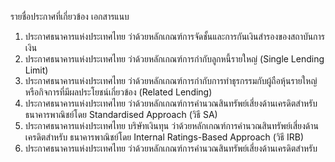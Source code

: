 รายชื่อประกาศที่เกี่ยวข้อง
เอกสารแนบ
1. ประกาศธนาคารแห่งประเทศไทย ว่าด้วยหลักเกณฑ์การจัดชั้นและการกันเงินสำรองของสถาบันการเงิน
2. ประกาศธนาคารแห่งประเทศไทย ว่าด้วยหลักเกณฑ์การกำกับลูกหนี้รายใหญ่ (Single Lending Limit)
3. ประกาศธนาคารแห่งประเทศไทย ว่าด้วยหลักเกณฑ์การกำกับการทำธุรกรรมกับผู้ถือหุ้นรายใหญ่
หรือกิจการที่มีผลประโยชน์เกี่ยวข้อง (Related Lending)
4. ประกาศธนาคารแห่งประเทศไทย ว่าด้วยหลักเกณฑ์การคำนวณสินทรัพย์เสี่ยงด้านเครดิตสำหรับ
ธนาคารพาณิชย์โดย Standardised Approach (วิธี SA)
5. ประกาศธนาคารแห่งประเทศไทย
บริษัทเงินทุน
ว่าด้วยหลักเกณฑ์การคํานวณสินทรัพย์เสี่ยงด้านเครดิตสําหรับ
ธนาคารพาณิชย์โดย Internal Ratings-Based Approach (วิธี IRB)
6. ประกาศธนาคารแห่งประเทศไทย ว่าด้วยหลักเกณฑ์การคำนวณสินทรัพย์เสี่ยงด้านเครดิตสําหรับ
